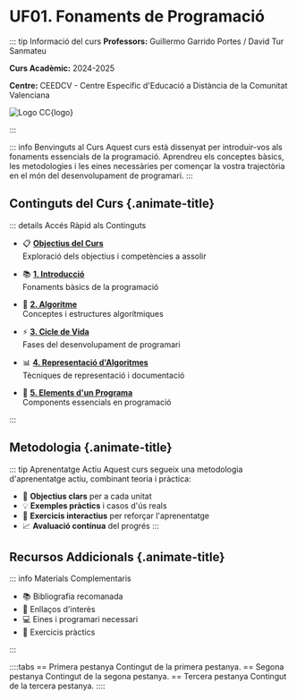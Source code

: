 # UF01. Fonaments de Programació

::: tip Informació del curs
**Professors:** Guillermo Garrido Portes / David Tur Sanmateu

**Curs Acadèmic:** 2024-2025

**Centre:** CEEDCV - Centre Específic d'Educació a Distància de la Comunitat Valenciana

![Logo CC](/img/logo-cc.png){logo}

:::


::: info Benvinguts al Curs
Aquest curs està dissenyat per introduir-vos als fonaments essencials de la programació. Aprendreu els conceptes bàsics, les metodologies i les eines necessàries per començar la vostra trajectòria en el món del desenvolupament de programari.
:::

## Continguts del Curs {.animate-title}

::: details Accés Ràpid als Continguts

- 📋 [**Objectius del Curs**](./objectius.md)  
  Exploració dels objectius i competències a assolir

- 📚 [**1. Introducció**](./introduccio.md)  
  Fonaments bàsics de la programació

- 🔄 [**2. Algoritme**](./algoritme.md)  
  Conceptes i estructures algorítmiques

- ⚡ [**3. Cicle de Vida**](./cicle-vida.md)  
  Fases del desenvolupament de programari

- 📊 [**4. Representació d'Algoritmes**](./algoritmes.md)  
  Tècniques de representació i documentació

- 🔧 [**5. Elements d'un Programa**](./elements.md)  
  Components essencials en programació

:::

## Metodologia {.animate-title}

::: tip Aprenentatge Actiu
Aquest curs segueix una metodologia d'aprenentatge actiu, combinant teoria i pràctica:

- 🎯 **Objectius clars** per a cada unitat
- 💡 **Exemples pràctics** i casos d'ús reals
- 🔄 **Exercicis interactius** per reforçar l'aprenentatge
- 📈 **Avaluació contínua** del progrés
:::

## Recursos Addicionals {.animate-title}

::: info Materials Complementaris

- 📚 Bibliografia recomanada
- 🔗 Enllaços d'interès
- 💻 Eines i programari necessari
- 📝 Exercicis pràctics

:::

::::tabs
== Primera pestanya
Contingut de la primera pestanya.
== Segona pestanya
Contingut de la segona pestanya.
== Tercera pestanya
Contingut de la tercera pestanya.
::::
